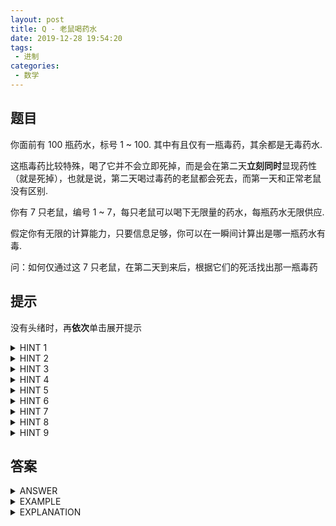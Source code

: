```yaml
---
layout: post
title: Q - 老鼠喝药水
date: 2019-12-28 19:54:20
tags:
 - 进制
categories:
 - 数学
---
```


<!-- placeholder -->

## 题目

你面前有 100 瓶药水，标号 1 ~ 100. 其中有且仅有一瓶毒药，其余都是无毒药水. 

这瓶毒药比较特殊，喝了它并不会立即死掉，而是会在第二天**立刻同时**显现药性（就是死掉），也就是说，第二天喝过毒药的老鼠都会死去，而第一天和正常老鼠没有区别. 

你有 7 只老鼠，编号 1 ~ 7，每只老鼠可以喝下无限量的药水，每瓶药水无限供应. 

假定你有无限的计算能力，只要信息足够，你可以在一瞬间计算出是哪一瓶药水有毒. 

问：如何仅通过这 7 只老鼠，在第二天到来后，根据它们的死活找出那一瓶毒药

<!-- more -->

## 提示

没有头绪时，再**依次**单击展开提示

<details>
<summary>HINT 1</summary>
每只老鼠有两种状态：生和死
</details>

<details>
<summary>HINT 2</summary>
每瓶药水有两种状态：有毒或没毒
</details>

<details>
<summary>HINT 3</summary>
$2^7 = 128 \approx 100$，且$128 > 100$
</details>

<details>
<summary>HINT 4</summary>
考虑二进制
</details>

<details>
<summary>HINT 5</summary>
死为1，生为0；有毒为1，没毒为0
</details>

<details>
<summary>HINT 6</summary>
类似状态压缩
</details>

<details>
<summary>HINT 7</summary>
$1 = 1_{(2)}, 2 = 10_{(2)}, 3 = 11_{(2)}, 4 = 100_{(2)} , \dots , 100 = 1100100‬_{(2)}$
</details>

<details>
<summary>HINT 8</summary>
$100 = 1100100‬_{(2)}$，恰好7位，可以对应每一只老鼠
</details>

<details>
<summary>HINT 9</summary>
一只老鼠对应一个数位
</details>

## 答案

<details>
<summary>ANSWER</summary>
把 1 ~ 100 的每一个数改写成二进制，让第 1 只老鼠喝二进制下第 1 位为 1 的药水，第 2 只老鼠喝第 7 位为 1 的药水，以此类推，第 7 只老鼠喝第 7 位为 1 的药水. 

到了第二天，枚举 i 从 7 到 1，统计第 i 只老鼠死了与否，若死去，把第 i 位标记为 1 ，反之为 0 . 这样得到一个 0-1 串. 

把这个 0-1 串转换为十进制，即为毒药的编号. 
</details>

<details>
<summary>EXAMPLE</summary>
实施 ANSWER 的做法，假设只有 1、3、7 号老鼠死掉，得到的 0-1 串就是：1000101. 对应十进制 69，即第 69 瓶药水为毒药. 
</details>

<details>
<summary>EXPLANATION</summary>
如上例，1、3、7 死去，说明二进制表示下 1、3、7 位为 1 的药水有嫌疑，而其他喝了药水的老鼠安然无恙，说明二进制下 2、4、5、6 位为 1 的药水没有嫌疑，这样就可以写出药水的二进制表达式. 
</details>

